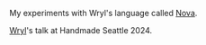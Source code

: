 My experiments with Wryl's language called [Nova](https://wiki.nova-lang.net).

[Wryl](https://www.youtube.com/watch?v=OfnEfFb8yks&t=5171s)'s talk at Handmade Seattle 2024.